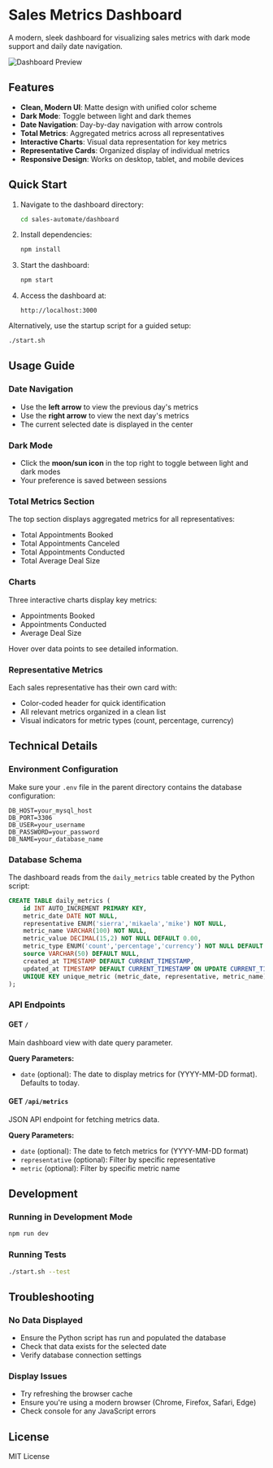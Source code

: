 # Sales Metrics Dashboard

A modern, sleek dashboard for visualizing sales metrics with dark mode support and daily date navigation.

![Dashboard Preview](https://via.placeholder.com/800x450?text=Sales+Dashboard+Preview)

## Features

- **Clean, Modern UI**: Matte design with unified color scheme
- **Dark Mode**: Toggle between light and dark themes
- **Date Navigation**: Day-by-day navigation with arrow controls
- **Total Metrics**: Aggregated metrics across all representatives
- **Interactive Charts**: Visual data representation for key metrics
- **Representative Cards**: Organized display of individual metrics
- **Responsive Design**: Works on desktop, tablet, and mobile devices

## Quick Start

1. Navigate to the dashboard directory:
   ```bash
   cd sales-automate/dashboard
   ```

2. Install dependencies:
   ```bash
   npm install
   ```

3. Start the dashboard:
   ```bash
   npm start
   ```

4. Access the dashboard at:
   ```
   http://localhost:3000
   ```

Alternatively, use the startup script for a guided setup:
```bash
./start.sh
```

## Usage Guide

### Date Navigation
- Use the **left arrow** to view the previous day's metrics
- Use the **right arrow** to view the next day's metrics
- The current selected date is displayed in the center

### Dark Mode
- Click the **moon/sun icon** in the top right to toggle between light and dark modes
- Your preference is saved between sessions

### Total Metrics Section
The top section displays aggregated metrics for all representatives:
- Total Appointments Booked
- Total Appointments Canceled
- Total Appointments Conducted
- Total Average Deal Size

### Charts
Three interactive charts display key metrics:
- Appointments Booked
- Appointments Conducted
- Average Deal Size

Hover over data points to see detailed information.

### Representative Metrics
Each sales representative has their own card with:
- Color-coded header for quick identification
- All relevant metrics organized in a clean list
- Visual indicators for metric types (count, percentage, currency)

## Technical Details

### Environment Configuration
Make sure your `.env` file in the parent directory contains the database configuration:

```env
DB_HOST=your_mysql_host
DB_PORT=3306
DB_USER=your_username
DB_PASSWORD=your_password
DB_NAME=your_database_name
```

### Database Schema
The dashboard reads from the `daily_metrics` table created by the Python script:

```sql
CREATE TABLE daily_metrics (
    id INT AUTO_INCREMENT PRIMARY KEY,
    metric_date DATE NOT NULL,
    representative ENUM('sierra','mikaela','mike') NOT NULL,
    metric_name VARCHAR(100) NOT NULL,
    metric_value DECIMAL(15,2) NOT NULL DEFAULT 0.00,
    metric_type ENUM('count','percentage','currency') NOT NULL DEFAULT 'count',
    source VARCHAR(50) DEFAULT NULL,
    created_at TIMESTAMP DEFAULT CURRENT_TIMESTAMP,
    updated_at TIMESTAMP DEFAULT CURRENT_TIMESTAMP ON UPDATE CURRENT_TIMESTAMP,
    UNIQUE KEY unique_metric (metric_date, representative, metric_name)
);
```

### API Endpoints

#### GET `/`
Main dashboard view with date query parameter.

**Query Parameters:**
- `date` (optional): The date to display metrics for (YYYY-MM-DD format). Defaults to today.

#### GET `/api/metrics`
JSON API endpoint for fetching metrics data.

**Query Parameters:**
- `date` (optional): The date to fetch metrics for (YYYY-MM-DD format)
- `representative` (optional): Filter by specific representative
- `metric` (optional): Filter by specific metric name

## Development

### Running in Development Mode
```bash
npm run dev
```

### Running Tests
```bash
./start.sh --test
```

## Troubleshooting

### No Data Displayed
- Ensure the Python script has run and populated the database
- Check that data exists for the selected date
- Verify database connection settings

### Display Issues
- Try refreshing the browser cache
- Ensure you're using a modern browser (Chrome, Firefox, Safari, Edge)
- Check console for any JavaScript errors

## License

MIT License